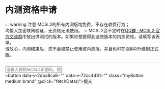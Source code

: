 # 内测资格申请  

::: warning 注意
MCSL2的所有内测版均免费，不存在收费行为；  
均接入加密联网验证，无资格无法使用。
:::
MCSL2会不定时在[QQ群 · MCSL2·官方交流群](/links/mcsl2-qq-group)中放出供测试的版本。如果你想要得到这些版本的内测资格，请填写该表单。  
请放心，内测结束后，您不会被禁止使用该内测版，并且也可在`设置`中升级到正式版。
___

<script>
export default {
  methods: {
    validateIdentificationCode(identificationCode) {
      return /^[a-zA-Z0-9]{4}-[a-zA-Z0-9]{4}-[a-zA-Z0-9]{4}-[a-zA-Z0-9]{4}$/.test(identificationCode);
    },

    handleApiError(message) {
      var resultElement = document.getElementById('apiResult');
      resultElement.textContent = '发生错误：' + message;
    },

    fetchData() {
      var resultElement = document.getElementById('apiResult');
      var identificationCode = document.getElementById('identificationInput').value;
      var checkPreviewUrl = `/api/checkPreviewAvailable?Identification=${identificationCode}`;
      var givePermissionUrl = `/api/givePreviewPermission?Identification=${identificationCode}`;

      if (!this.validateIdentificationCode(identificationCode)) {
        this.handleApiError('输入的识别码格式不正确，应为XXXX-XXXX-XXXX-XXXX');
        return;
      }

      fetch(checkPreviewUrl, {mode:'cors', method: 'GET', redirect: 'follow'})
        .then(response => response.json())
        .then(data => {
          if (data.msg.includes('发生错误')) {
            resultElement.textContent = data.msg;
          } else if (data.available) {
            resultElement.textContent = data.msg;
          } else {
            fetch(givePermissionUrl, {mode:'cors', method: 'GET', redirect: 'follow'})
              .then(permissionResponse => permissionResponse.json())
              .then(permissionData => {
              if (permissionData.msg.includes('发生错误')) {resultElement.textContent = permissionData.msg;
              } else {resultElement.textContent = permissionData.msg;}
              }
              )
               .catch(error => {
              this.handleApiError(error.message);
              });
            }
            }
            )
        .catch(error => {
          this.handleApiError(error.message);
        });
    }
  }
}
</script>


<input type="text" class="myInput" id="identificationInput" placeholder="请输入你的MCSL2识别码，格式为XXXX-XXXX-XXXX-XXXX"><br>
<button data-v-2dba8ca9="" data-v-72cc4481="" class="myButton medium brand" @click="fetchData()">提交</button>
<p id="apiResult"></p>

<!-- 
::: details 无法加载？
可能是你的浏览器不支持iframe接入方式，你可以选择打开链接：

<https://www.wjx.top/vm/P4PqtSh.aspx>
::: -->
